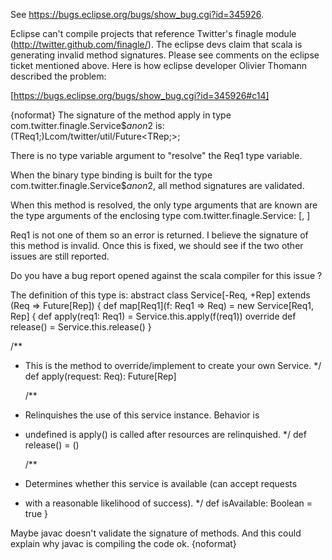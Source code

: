 See https://bugs.eclipse.org/bugs/show_bug.cgi?id=345926.

Eclipse can't compile projects that reference Twitter's finagle module (http://twitter.github.com/finagle/). The eclipse devs claim that scala is generating invalid method signatures. Please see comments on the eclipse ticket mentioned above.
Here is how eclipse developer Olivier Thomann described the problem:

[https://bugs.eclipse.org/bugs/show_bug.cgi?id=345926#c14]

{noformat}
The signature of the method apply in type com.twitter.finagle.Service$$anon$2
is:
 (TReq1;)Lcom/twitter/util/Future<TRep;>;

There is no type variable argument to "resolve" the Req1 type variable.

When the binary type binding is built for the type
com.twitter.finagle.Service$$anon$2, all method signatures are validated.

When this method is resolved, the only type arguments that are known are the
type arguments of the enclosing type com.twitter.finagle.Service: [<Req extends
java.lang.Object>, <Rep extends java.lang.Object>]

Req1 is not one of them so an error is returned.
I believe the signature of this method is invalid. Once this is fixed, we
should see if the two other issues are still reported.

Do you have a bug report opened against the scala compiler for this issue ?

The definition of this type is:
abstract class Service[-Req, +Rep] extends (Req => Future[Rep]) {
  def map[Req1](f: Req1 => Req) = new Service[Req1, Rep] {
    def apply(req1: Req1) = Service.this.apply(f(req1))
    override def release() = Service.this.release()
  }

  /**
* This is the method to override/implement to create your own Service.
*/
  def apply(request: Req): Future[Rep]

  /**
* Relinquishes the use of this service instance. Behavior is
* undefined is apply() is called after resources are relinquished.
*/
  def release() = ()

  /**
* Determines whether this service is available (can accept requests
* with a reasonable likelihood of success).
*/
  def isAvailable: Boolean = true
}

Maybe javac doesn't validate the signature of methods. And this could explain
why javac is compiling the code ok.
{noformat}
